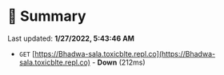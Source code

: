 # 📖 Summary
Last updated: **1/27/2022, 5:43:46 AM**

- `GET` [https://Bhadwa-sala.toxicblte.repl.co](https://Bhadwa-sala.toxicblte.repl.co) - **Down** (212ms)
